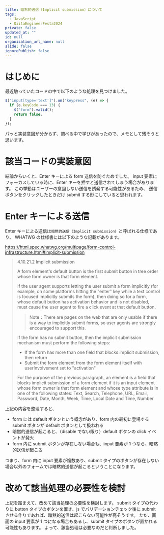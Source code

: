 ```yaml
---
title: 暗黙的送信（Implicit submission）について
tags:
  - JavaScript
  - QiitaEngineerFesta2024
private: false
updated_at: ""
id: null
organization_url_name: null
slide: false
ignorePublish: false
---
```


# はじめに

最近触っていたコードの中で以下のような処理を見つけました。

```javascript
$("input[type='text']").on("keypress", (e) => {
  if (e.keyCode === 13) {
    $("form").valid();
    return false;
  }
});
```

パッと実装意図が分からず、調べる中で学びがあったので、メモとして残そうと思います。

# 該当コードの実装意図

結論からいくと、Enter キーによる form 送信を防ぐためでした。
input 要素にフォーカスしている時に、Enter キーを押すと送信されてしまう場合があります。
この挙動はユーザーの意図しない送信を誘発する可能性があるため、
送信ボタンをクリックしたときだけ submit する形にしていると思われます。

# Enter キーによる送信

Enter キーによる送信は`暗黙的送信（Implicit submission）`と呼ばれる仕様であり、
WHATWG の仕様書には以下のような記載があります。

https://html.spec.whatwg.org/multipage/form-control-infrastructure.html#implicit-submission

> 4.10.21.2 Implicit submission
>
> A form element's default button is the first submit button in tree order whose form owner is that form element.
>
> If the user agent supports letting the user submit a form implicitly (for example, on some platforms hitting the "enter" key while a text control is focused implicitly submits the form), then doing so for a form, whose default button has activation behavior and is not disabled, must cause the user agent to fire a click event at that default button.
>
> > Note：There are pages on the web that are only usable if there is a way to implicitly submit forms, so user agents are strongly encouraged to support this.
>
> If the form has no submit button, then the implicit submission mechanism must perform the following steps:
>
> - If the form has more than one field that blocks implicit submission, then return
> - Submit the form element from the form element itself with userInvolvement set to "activation"
>
> For the purpose of the previous paragraph, an element is a field that blocks implicit submission of a form element if it is an input element whose form owner is that form element and whose type attribute is in one of the following states: Text, Search, Telephone, URL, Email, Password, Date, Month, Week, Time, Local Date and Time, Number

上記の内容を整理すると、

- form には default ボタンという概念があり、form 内の最初に登場する submit ボタンが default ボタンとして扱われる
- 暗黙的送信が起こると、（disable でない限り）default ボタンの click イベントが発火
- form 内に submit ボタンが存在しない場合も、input 要素が 1 つなら、暗黙的送信が起こる

つまり、form 内に input 要素が複数あり、submit タイプのボタンが存在しない場合以外のフォームでは暗黙的送信が起こるということになります。

# 改めて該当処理の必要性を検討

上記を踏まえて、改めて該当処理の必要性を検討します。
submit タイプの代わりに button タイプのボタンを置き、js でバリデーションチェック後に submit させる作りであれば、暗黙的送信は起こらない可能性が高そうです。
ただ、画面の input 要素が 1 つになる場合もあるし、submit タイプのボタンが置かれる可能性もあります。
よって、該当処理は必要なのだと判断しました。
